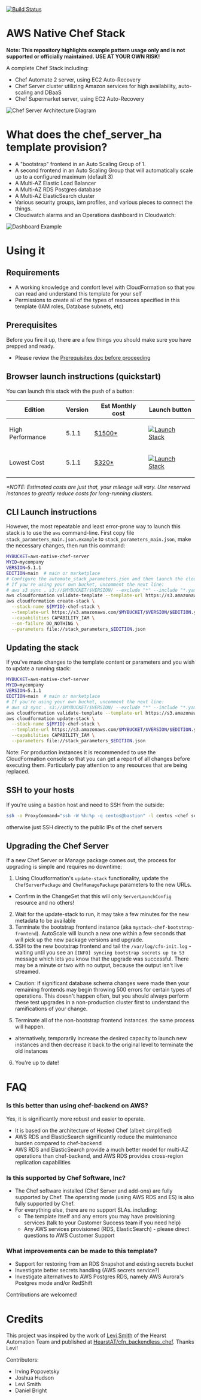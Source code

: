 [![Build Status](https://travis-ci.org/chef-customers/aws_native_chef_server.svg?branch=master)](https://travis-ci.org/chef-customers/aws_native_chef_server)

# AWS Native Chef Stack

**Note: This repository highlights example pattern usage only and is not supported or officially maintained.  USE AT YOUR OWN RISK!**   

A complete Chef Stack including:
- Chef Automate 2 server, using EC2 Auto-Recovery
- Chef Server cluster utilizing Amazon services for high availability, auto-scaling and DBaaS
- Chef Supermarket server, using EC2 Auto-Recovery

![Chef Server Architecture Diagram](/images/arch-diagram.svg?raw=true "Architecture Diagram")

# What does the chef_server_ha template provision?
- A "bootstrap" frontend in an Auto Scaling Group of 1.
- A second frontend in an Auto Scaling Group that will automatically scale up to a configured maximum (default 3)
- A Multi-AZ Elastic Load Balancer
- A Multi-AZ RDS Postgres database
- A Multi-AZ ElasticSearch cluster
- Various security groups, iam profiles, and various pieces to connect the things.
- Cloudwatch alarms and an Operations dashboard in Cloudwatch:

![Dashboard Example](/images/opsdashboard.png?raw=true "Architecture Diagram")

# Using it

## Requirements
* A working knowledge and comfort level with CloudFormation so that you can read and understand this template for your self
* Permissions to create all of the types of resources specified in this template (IAM roles, Database subnets, etc)

## Prerequisites

Before you fire it up, there are a few things you should make sure you have prepped and ready.

* Please review the [Prerequisites doc before proceeding](./PREREQS.md)

## Browser launch instructions (quickstart)

You can launch this stack with the push of a button:

| Edition | Version | Est Monthly cost | Launch button |
| ------- | ------- | ---------------- | ------------- |
| High Performance | 5.1.1 | [$1500*](https://calculator.s3.amazonaws.com/index.html#r=IAD&s=EC2&key=calc-E9251374-D80C-45B7-BED7-C9C9778B1D6C) | <p><a href="https://console.aws.amazon.com/cloudformation/home#/stacks/new?templateURL=https:%2F%2Fs3.amazonaws.com%2Faws-native-chef-server%2F5.1.1%2Fmain.yaml&amp;stackName=my-chef-stack" target="_blank"><img src="https://s3.amazonaws.com/cloudformation-examples/cloudformation-launch-stack.png" alt="Launch Stack" /></a></p> |
| Lowest Cost | 5.1.1 | [$320*](https://calculator.s3.amazonaws.com/index.html#r=IAD&s=EC2&key=files/calc-165638db8e331664846c0d6654d743377bd3eac6&v=ver20190604sQ) | <p><a href="https://console.aws.amazon.com/cloudformation/home#/stacks/new?templateURL=https:%2F%2Fs3.amazonaws.com%2Faws-native-chef-server%2F5.1.1%2Fmarketplace.yaml&amp;stackName=my-chef-stack" target="_blank"><img src="https://s3.amazonaws.com/cloudformation-examples/cloudformation-launch-stack.png" alt="Launch Stack" /></a></p> |

_*NOTE: Estimated costs are just that, your mileage will vary. Use reserved instances to greatly reduce costs for long-running clusters._

## CLI Launch instructions
However, the most repeatable and least error-prone way to launch this stack is to use the `aws` command-line. First copy file `stack_parameters_main.json.example` to `stack_parameters_main.json`, make the necessary changes, then run this command:

```bash
MYBUCKET=aws-native-chef-server
MYID=mycompany
VERSION=5.1.1
EDITION=main  # main or marketplace
# Configure the automate_stack_parameters.json and then launch the cloudformation stack:
# If you're using your own bucket, uncomment the next line:
# aws s3 sync . s3://$MYBUCKET/$VERSION/ --exclude "*" --include "*.yaml" --include "files/*" && \
aws cloudformation validate-template --template-url https://s3.amazonaws.com/$MYBUCKET/$VERSION/$EDITION.yaml && \
aws cloudformation create-stack \
  --stack-name ${MYID}-chef-stack \
  --template-url https://s3.amazonaws.com/$MYBUCKET/$VERSION/$EDITION.yaml \
  --capabilities CAPABILITY_IAM \
  --on-failure DO_NOTHING \
  --parameters file://stack_parameters_$EDITION.json
```

## Updating the stack

If you've made changes to the template content or parameters and you wish to update a running stack:

```bash
MYBUCKET=aws-native-chef-server
MYID=mycompany
VERSION=5.1.1
EDITION=main  # main or marketplace
# If you're using your own bucket, uncomment the next line:
# aws s3 sync . s3://$MYBUCKET/$VERSION/ --exclude "*" --include "*.yaml" --include "files/*" && \
aws cloudformation validate-template --template-url https://s3.amazonaws.com/$MYBUCKET/$VERSION/$EDITION.yaml && \
aws cloudformation update-stack \
  --stack-name ${MYID}-chef-stack \
  --template-url https://s3.amazonaws.com/$MYBUCKET/$VERSION/$EDITION.yaml \
  --capabilities CAPABILITY_IAM \
  --parameters file://stack_parameters_$EDITION.json
```

Note: For production instances it is recommended to use the CloudFormation console so that you can get a report of all changes before executing them.  Particularly pay attention to any resources that are being replaced.

## SSH to your hosts

If you're using a bastion host and need to SSH from the outside:

```bash
ssh -o ProxyCommand="ssh -W %h:%p -q centos@bastion" -l centos <chef server private ip>
```
otherwise just SSH directly to the public IPs of the chef servers

## Upgrading the Chef Server

If a new Chef Server or Manage package comes out, the process for upgrading is simple and requires no downtime:

1. Using Cloudformation's `update-stack` functionality, update the `ChefServerPackage` and `ChefManagePackage` parameters to the new URLs.
  - Confirm in the ChangeSet that this will only `ServerLaunchConfig` resource and no others!
2. Wait for the update-stack to run, it may take a few minutes for the new metadata to be available
3. Terminate the bootstrap frontend instance (aka `mystack-chef-bootstrap-frontend`). AutoScale will launch a new one within a few seconds that will pick up the new package versions and upgrade.
4. SSH to the new bootstrap frontend and tail the `/var/log/cfn-init.log` - waiting until you see an `[INFO] syncing bootstrap secrets up to S3` message which lets you know that the upgrade was successful.  There may be a minute or two with no output, because the output isn't live streamed.
  - Caution: if significant database schema changes were made then your remaining frontends may begin throwing 500 errors for certain types of operations.  This doesn't happen often, but you should always perform these test upgrades in a non-production cluster first to understand the ramifications of your change.
5. Terminate all of the non-bootstrap frontend instances.  the same process will happen.
  - alternatively, temporarily increase the desired capacity to launch new instances and then decrease it back to the original level to terminate the old instances
6. You're up to date!

# FAQ

### Is this better than using chef-backend on AWS?

Yes, it is significantly more robust and easier to operate.
- It is based on the architecture of Hosted Chef (albeit simplified)
- AWS RDS and ElasticSearch significantly reduce the maintenance burden compared to chef-backend
- AWS RDS and ElasticSearch provide a much better model for multi-AZ operations than chef-backend, and AWS RDS provides cross-region replication capabilities

### Is this supported by Chef Software, Inc?

- The Chef software installed (Chef Server and add-ons) are fully supported by Chef.  The operating mode (using AWS RDS and ES) is also fully supported by Chef.
- For everything else, there are no support SLAs.  including:
  - The template itself and any errors you may have provisioning services (talk to your Customer Success team if you need help)
  - Any AWS services provisioned (RDS, ElasticSearch) - please direct questions to AWS Customer Support

### What improvements can be made to this template?

- Support for restoring from an RDS Snapshot and existing secrets bucket
- Investigate better secrets handling (AWS secrets service?)
- Investigate alternatives to AWS Postgres RDS, namely AWS Aurora's Postgres mode and/or RedShift

Contributions are welcomed!

# Credits

This project was inspired by the work of [Levi Smith](https://github.com/TheFynx) of the Hearst Automation Team and published at [HearstAT/cfn_backendless_chef](https://github.com/HearstAT/cfn_backendless_chef).  Thanks Levi!

Contributors:
- Irving Popovetsky
- Joshua Hudson
- Levi Smith
- Daniel Bright
